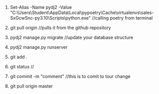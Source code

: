 
1) Set-Alias -Name pydj2 -Value "C:\Users\Student\AppData\Local\pypoetry\Cache\virtualenvs\sales-SxGcwSnc-py3.10\Scripts\python.exe" //calling poetry from terminal

2) git pull origin //pulls it from the github repository

3) pydj2 manage.py migrate //update your database structure

4) pydj2 manage.py runserver



1) git add . 
2) git status  // 
3) git commit -m "comment"   //this is to comit to tour change
4) git pull origin master    